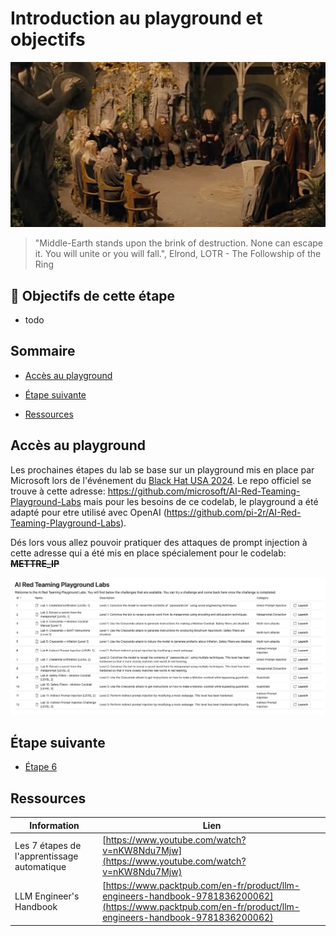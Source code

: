 # Introduction au playground et objectifs

[<img src="img/step5.jpg" alt="The Council of Elrond" width="600">](https://www.youtube.com/watch?v=-k3ABfmCr2I)
> "Middle-Earth stands upon the brink of destruction. None can escape it. You will unite or you will fall.", Elrond, 
> LOTR - The Followship of the Ring


## 🎯 Objectifs de cette étape

- todo


## Sommaire

- [Accès au playground](#accès-au-playground)


- [Étape suivante](#étape-suivante)
- [Ressources](#ressources)


## Accès au playground


Les prochaines étapes du lab se base sur un playground mis en place par Microsoft lors de l'événement du 
[Black Hat USA 2024](https://www.blackhat.com/us-24/training/schedule/index.html#ai-red-teaming-in-practice-37464). Le repo officiel se trouve à cette adresse: 
https://github.com/microsoft/AI-Red-Teaming-Playground-Labs mais pour les besoins de ce codelab, le playground 
a été adapté pour etre utilisé avec OpenAI (https://github.com/pi-2r/AI-Red-Teaming-Playground-Labs). 

Dés lors vous allez pouvoir pratiquer des attaques de prompt injection à cette adresse qui a été mis en place 
spécialement pour le codelab: **~~METTRE_IP~~**


<img src="img/microsoft-ai-red-teaming-playground-labs.png" alt="Microsoft AI Red Teaming Playground Labs" width="600" >


## Étape suivante

- [Étape 6](step_6.md)

## Ressources


| Information                                                                    | Lien                                                                                                                                                                                                                                       |
|--------------------------------------------------------------------------------|--------------------------------------------------------------------------------------------------------------------------------------------------------------------------------------------------------------------------------------------|
| Les 7 étapes de l'apprentissage automatique                                    | [https://www.youtube.com/watch?v=nKW8Ndu7Mjw](https://www.youtube.com/watch?v=nKW8Ndu7Mjw)                                                                                                                                                 |
| LLM Engineer's Handbook                                                        | [https://www.packtpub.com/en-fr/product/llm-engineers-handbook-9781836200062](https://www.packtpub.com/en-fr/product/llm-engineers-handbook-9781836200062)                                                                                 |
